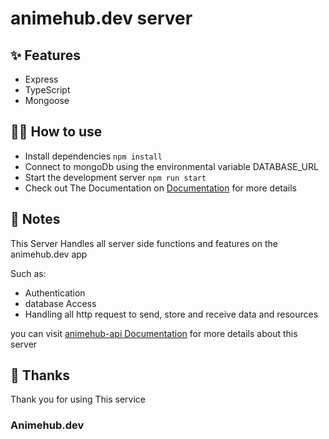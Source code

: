 # animehub.dev server

## ✨ Features

- Express
- TypeScript
- Mongoose

## 💁‍♀️ How to use

- Install dependencies `npm install`
- Connect to mongoDb using the environmental variable DATABASE_URL
- Start the development server `npm run start`
- Check out The Documentation on [Documentation](https://animehub-api.onrender.com/api/) for more details

## 📝 Notes

This Server Handles all server side functions and features on the animehub.dev app

Such as:

- Authentication
- database Access
- Handling all http request to send, store and receive data and resources

you can visit [animehub-api Documentation](https://animehub-api.onrender.com/api/) for more details about this server

## 👏 Thanks

Thank you for using This service

### Animehub.dev
